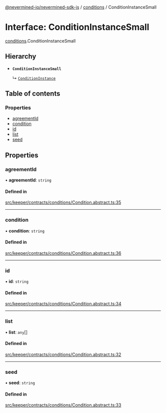 [@nevermined-io/nevermined-sdk-js](../code-reference.md) / [conditions](../modules/conditions.md) / ConditionInstanceSmall

# Interface: ConditionInstanceSmall

[conditions](../modules/conditions.md).ConditionInstanceSmall

## Hierarchy

- **`ConditionInstanceSmall`**

  ↳ [`ConditionInstance`](conditions.ConditionInstance.md)

## Table of contents

### Properties

- [agreementId](conditions.ConditionInstanceSmall.md#agreementid)
- [condition](conditions.ConditionInstanceSmall.md#condition)
- [id](conditions.ConditionInstanceSmall.md#id)
- [list](conditions.ConditionInstanceSmall.md#list)
- [seed](conditions.ConditionInstanceSmall.md#seed)

## Properties

### agreementId

• **agreementId**: `string`

#### Defined in

[src/keeper/contracts/conditions/Condition.abstract.ts:35](https://github.com/nevermined-io/sdk-js/blob/3db3d52/src/keeper/contracts/conditions/Condition.abstract.ts#L35)

___

### condition

• **condition**: `string`

#### Defined in

[src/keeper/contracts/conditions/Condition.abstract.ts:36](https://github.com/nevermined-io/sdk-js/blob/3db3d52/src/keeper/contracts/conditions/Condition.abstract.ts#L36)

___

### id

• **id**: `string`

#### Defined in

[src/keeper/contracts/conditions/Condition.abstract.ts:34](https://github.com/nevermined-io/sdk-js/blob/3db3d52/src/keeper/contracts/conditions/Condition.abstract.ts#L34)

___

### list

• **list**: `any`[]

#### Defined in

[src/keeper/contracts/conditions/Condition.abstract.ts:32](https://github.com/nevermined-io/sdk-js/blob/3db3d52/src/keeper/contracts/conditions/Condition.abstract.ts#L32)

___

### seed

• **seed**: `string`

#### Defined in

[src/keeper/contracts/conditions/Condition.abstract.ts:33](https://github.com/nevermined-io/sdk-js/blob/3db3d52/src/keeper/contracts/conditions/Condition.abstract.ts#L33)
